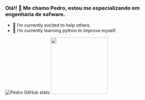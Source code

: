 ### Olá!! 👋 Me chamo Pedro, estou me especializando em engenharia de sofware. 

- 🔭 I’m currently excited to help others.
- 🌱 I’m currently learning python to improve myself.


![Pedro GitHub stats](https://github-readme-stats.vercel.app/api?username=PedrodosSantos37&show_icons=true&theme=tokyonight)
<img height="180em" src="https://github-readme-stats.vercel.app/api/top-langs/?username=PedrodosSantos37&layout=compact&theme=tokyonight">
